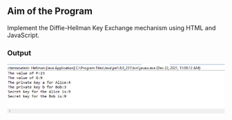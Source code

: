 ## Aim of the Program

Implement the Diffie-Hellman Key Exchange mechanism using HTML and
JavaScript.


### Output
![output](Program-9_Output.png)

